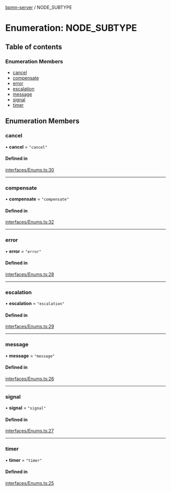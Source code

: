 [bpmn-server](../README.md) / NODE\_SUBTYPE

# Enumeration: NODE\_SUBTYPE

## Table of contents

### Enumeration Members

- [cancel](NODE_SUBTYPE.md#cancel)
- [compensate](NODE_SUBTYPE.md#compensate)
- [error](NODE_SUBTYPE.md#error)
- [escalation](NODE_SUBTYPE.md#escalation)
- [message](NODE_SUBTYPE.md#message)
- [signal](NODE_SUBTYPE.md#signal)
- [timer](NODE_SUBTYPE.md#timer)

## Enumeration Members

### cancel

• **cancel** = ``"cancel"``

#### Defined in

[interfaces/Enums.ts:30](https://github.com/bpmnServer/bpmn-server/blob/b56411b/src/interfaces/Enums.ts#L30)

___

### compensate

• **compensate** = ``"compensate"``

#### Defined in

[interfaces/Enums.ts:32](https://github.com/bpmnServer/bpmn-server/blob/b56411b/src/interfaces/Enums.ts#L32)

___

### error

• **error** = ``"error"``

#### Defined in

[interfaces/Enums.ts:28](https://github.com/bpmnServer/bpmn-server/blob/b56411b/src/interfaces/Enums.ts#L28)

___

### escalation

• **escalation** = ``"escalation"``

#### Defined in

[interfaces/Enums.ts:29](https://github.com/bpmnServer/bpmn-server/blob/b56411b/src/interfaces/Enums.ts#L29)

___

### message

• **message** = ``"message"``

#### Defined in

[interfaces/Enums.ts:26](https://github.com/bpmnServer/bpmn-server/blob/b56411b/src/interfaces/Enums.ts#L26)

___

### signal

• **signal** = ``"signal"``

#### Defined in

[interfaces/Enums.ts:27](https://github.com/bpmnServer/bpmn-server/blob/b56411b/src/interfaces/Enums.ts#L27)

___

### timer

• **timer** = ``"timer"``

#### Defined in

[interfaces/Enums.ts:25](https://github.com/bpmnServer/bpmn-server/blob/b56411b/src/interfaces/Enums.ts#L25)
